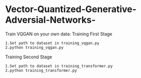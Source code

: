 # Vector-Quantized-Generative-Adversial-Networks-

Train VQGAN on your own data:
Training First Stage

    1.Set path to dataset in training_vqgan.py
    2.python training_vqgan.py

Training Second Stage

    1.Set path to dataset in training_transformer.py
    2.python training_transformer.py
